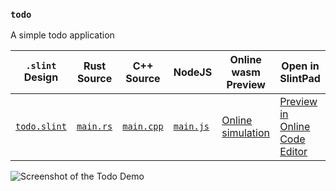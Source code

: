 <!-- Copyright © SixtyFPS GmbH <info@slint.dev> ; SPDX-License-Identifier: MIT -->

### `todo`

A simple todo application

| `.slint` Design | Rust Source | C++ Source | NodeJS | Online wasm Preview | Open in SlintPad |
| --- | --- | --- | --- | --- | --- |
| [`todo.slint`](./todo/ui/todo.slint) | [`main.rs`](./todo/rust/main.rs) | [`main.cpp`](./todo/cpp/main.cpp) | [`main.js`](./todo/node/main.js) | [Online simulation](https://slint.dev/snapshots/master/demos/todo/) | [Preview in Online Code Editor](https://slint.dev/snapshots/master/editor?load_url=https://raw.githubusercontent.com/slint-ui/slint/master/examples/todo/ui/todo.slint) |

![Screenshot of the Todo Demo](https://slint.dev/resources/todo_screenshot.png "Todo Demo")
